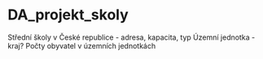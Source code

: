 # DA_projekt_skoly
Střední školy v České republice - adresa, kapacita, typ
Územní jednotka - kraj?
Počty obyvatel v územních jednotkách
